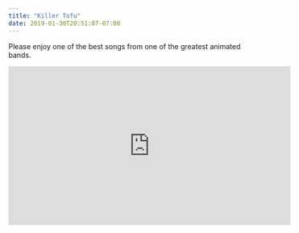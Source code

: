```yaml
---
title: "Killer Tofu"
date: 2019-01-30T20:51:07-07:00
---
```


Please enjoy one of the best songs from one of the greatest animated bands.

<iframe width="560" height="315" src="https://www.youtube.com/embed/Ized1XMRp_I" frameborder="0" allow="accelerometer; autoplay; encrypted-media; gyroscope; picture-in-picture" allowfullscreen></iframe>
